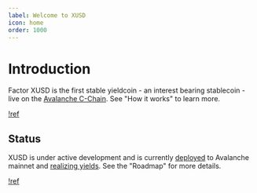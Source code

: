 ```yaml
---
label: Welcome to XUSD
icon: home
order: 1000
---
```

# Introduction

Factor XUSD is the first stable yieldcoin - an interest bearing stablecoin - live on the [Avalanche C-Chain](https://support.avax.network/en/articles/4058262-what-is-the-contract-chain-c-chain). See "How it works" to learn more.

[!ref](how.md)

## Status

XUSD is under active development and is currently [deployed](https://snowtrace.io/token/0xBdf3c7412Eb426197DA14Ad084567c006f365d76) to Avalanche mainnet and [realizing yields](https://app.xusd.fi/apy). See the "Roadmap" for more details.

[!ref](roadmap.md)
